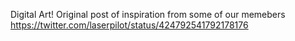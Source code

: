 Digital Art!
Original post of inspiration from some of our memebers
https://twitter.com/laserpilot/status/424792541792178176
